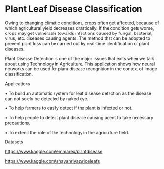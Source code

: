 # Plant Leaf Disease Classification

Owing to changing climatic conditions, crops often get affected, because of which agricultural yield decreases drastically. If the condition gets worse, crops may get vulnerable towards infections caused by fungal, bacterial, virus, etc. diseases causing agents. The method that can be adopted to prevent plant loss can be carried out by real-time identification of plant diseases.

Plant Disease Detection is one of the major issues that exits when we talk about using Technology in Agriculture. This application shows how neural networks can be used for plant disease recognition in the context of image classification.

Applications

• To build an automatic system for leaf disease detection as the disease can not solely be detected by naked eye.

• To help farmers to easily detect if the plant is infected or not.

• To help people to detect plant disease causing agent to take necessary precautions.

• To extend the role of the technology in the agriculture field.

Datasets

https://www.kaggle.com/emmarex/plantdisease

https://www.kaggle.com/shayanriyaz/riceleafs
